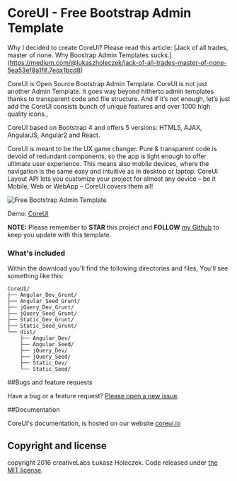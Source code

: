 # CoreUI - Free Bootstrap Admin Template

Why I decided to create CoreUI? Please read this article: [Jack of all trades, master of none. Why Boostrap Admin Templates sucks.] (https://medium.com/@lukaszholeczek/jack-of-all-trades-master-of-none-5ea53ef8a1f#.7eqx1bcd8)

CoreUI is Open Source Bootstrap Admin Template. CoreUI is not just another Admin Template. It goes way beyond hitherto admin templates thanks to transparent code and file structure. And if it’s not enough, let’s just add the CoreUI consists bunch of unique features and over 1000 high quality icons.,

CoreUI based on Bootstrap 4 and offers 5 versions: HTML5, AJAX, AngularJS, Angular2 and React.

CoreUI is meant to be the UX game changer. Pure & transparent code is devoid of redundant components, so the app is light enough to offer ultimate user experience. This means also mobile devices, where the navigation is the same easy and intuitive as in desktop or laptop. CoreUI Layout API lets you customize your project for almost any device – be it Mobile, Web or WebApp – CoreUI covers them all!

<img src="http://coreui.io/assets/img/coreui.png" alt="Free Bootstrap Admin Template">

Demo: <a href="http://coreui.io?ref=github">CoreUI</a>

**NOTE:** Please remember to **STAR** this project and **FOLLOW** [my Github](https://github.com/mrholek) to keep you update with this template.

### What's included

Within the download you'll find the following directories and files, You'll see something like this:

```
CoreUI/
├── Angular_Dev_Grunt/
├── Angular_Seed_Grunt/
├── jQuery_Dev_Grunt/
├── jQuery_Seed_Grunt/
├── Static_Dev_Grunt/
├── Static_Seed_Grunt/
└── dist/
    ├── Angular_Dev/
    ├── Angular_Seed/
    ├── jQuery_Dev/
    ├── jQuery_Seed/
    ├── Static_Dev/
    └── Static_Seed/
```

##Bugs and feature requests

Have a bug or a feature request? [Please open a new issue](https://github.com/mrholek/CoreUI-Free-Bootstrap-Admin-Template/issues/new).

##Documentation

CoreUI's documentation, is hosted on our website <a href="http://coreui.io?ref=github">coreui.io</a>


## Copyright and license

copyright 2016 creativeLabs Łukasz Holeczek. Code released under [the MIT license](https://github.com/mrholek/CoreUI-Free-Bootstrap-Admin-Template/blob/master/LICENSE).
